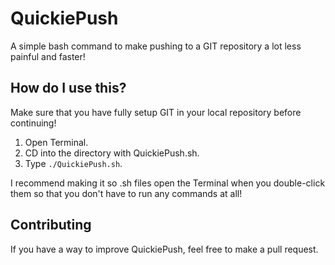 # QuickiePush
A simple bash command to make pushing to a GIT repository a lot less painful and faster!

## How do I use this?
Make sure that you have fully setup GIT in your local repository before continuing!

1. Open Terminal.
2. CD into the directory with QuickiePush.sh.
3. Type `./QuickiePush.sh`.

I recommend making it so .sh files open the Terminal when you double-click them so that you don't have to run any commands at all!

## Contributing
If you have a way to improve QuickiePush, feel free to make a pull request.
